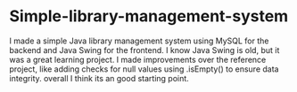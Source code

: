 # Simple-library-management-system
I made a simple Java library management system using MySQL for the backend and Java Swing for the frontend. I know Java Swing is old, but it was a great learning project. I made improvements over the reference project, like adding checks for null values using .isEmpty() to ensure data integrity. overall I think its an good starting point.
